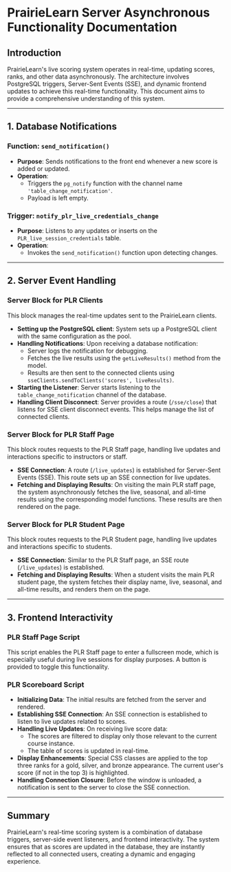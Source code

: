 # PrairieLearn Server Asynchronous Functionality Documentation

## Introduction

PrairieLearn's live scoring system operates in real-time, updating scores, ranks, and other data asynchronously. The architecture involves PostgreSQL triggers, Server-Sent Events (SSE), and dynamic frontend updates to achieve this real-time functionality. This document aims to provide a comprehensive understanding of this system.

---

## 1. Database Notifications

### Function: `send_notification()`

- **Purpose**: Sends notifications to the front end whenever a new score is added or updated.
- **Operation**:
  - Triggers the `pg_notify` function with the channel name `'table_change_notification'`.
  - Payload is left empty.
  
### Trigger: `notify_plr_live_credentials_change`

- **Purpose**: Listens to any updates or inserts on the `PLR_live_session_credentials` table.
- **Operation**:
  - Invokes the `send_notification()` function upon detecting changes.

---

## 2. Server Event Handling

### Server Block for PLR Clients

This block manages the real-time updates sent to the PrairieLearn clients.

- **Setting up the PostgreSQL client**: System sets up a PostgreSQL client with the same configuration as the pool.
- **Handling Notifications**: Upon receiving a database notification:
  - Server logs the notification for debugging.
  - Fetches the live results using the `getLiveResults()` method from the model.
  - Results are then sent to the connected clients using `sseClients.sendToClients('scores', liveResults)`.
- **Starting the Listener**: Server starts listening to the `table_change_notification` channel of the database.
- **Handling Client Disconnect**: Server provides a route (`/sse/close`) that listens for SSE client disconnect events. This helps manage the list of connected clients.

### Server Block for PLR Staff Page

This block routes requests to the PLR Staff page, handling live updates and interactions specific to instructors or staff.

- **SSE Connection**: A route (`/live_updates`) is established for Server-Sent Events (SSE). This route sets up an SSE connection for live updates.
- **Fetching and Displaying Results**: On visiting the main PLR staff page, the system asynchronously fetches the live, seasonal, and all-time results using the corresponding model functions. These results are then rendered on the page.

### Server Block for PLR Student Page

This block routes requests to the PLR Student page, handling live updates and interactions specific to students.

- **SSE Connection**: Similar to the PLR Staff page, an SSE route (`/live_updates`) is established.
- **Fetching and Displaying Results**: When a student visits the main PLR student page, the system fetches their display name, live, seasonal, and all-time results, and renders them on the page.

---

## 3. Frontend Interactivity

### PLR Staff Page Script

This script enables the PLR Staff page to enter a fullscreen mode, which is especially useful during live sessions for display purposes. A button is provided to toggle this functionality.

### PLR Scoreboard Script

- **Initializing Data**: The initial results are fetched from the server and rendered.
- **Establishing SSE Connection**: An SSE connection is established to listen to live updates related to scores.
- **Handling Live Updates**: On receiving live score data:
  - The scores are filtered to display only those relevant to the current course instance.
  - The table of scores is updated in real-time.
- **Display Enhancements**: Special CSS classes are applied to the top three ranks for a gold, silver, and bronze appearance. The current user's score (if not in the top 3) is highlighted.
- **Handling Connection Closure**: Before the window is unloaded, a notification is sent to the server to close the SSE connection.

---

## Summary

PrairieLearn's real-time scoring system is a combination of database triggers, server-side event listeners, and frontend interactivity. The system ensures that as scores are updated in the database, they are instantly reflected to all connected users, creating a dynamic and engaging experience.
